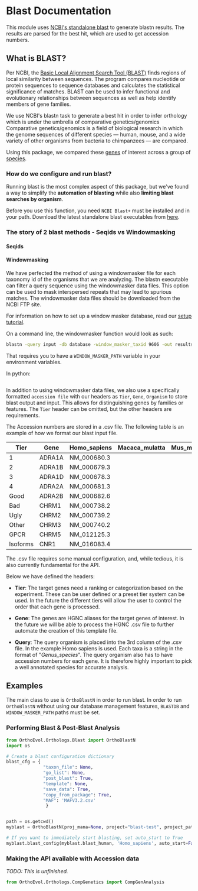 # Blast Documentation

This module uses [NCBI's standalone blast](https://blast.ncbi.nlm.nih.gov/Blast.cgi?PAGE_TYPE=BlastDocs&DOC_TYPE=Download)
to generate blastn results.  The results are parsed for the best hit,
which are used to get accession numbers.

## What is BLAST?
Per NCBI, the [Basic Local Alignment Search Tool (BLAST)](https://blast.ncbi.nlm.nih.gov/Blast.cgi) finds regions of local
similarity between sequences. The program compares nucleotide or protein
sequences to sequence databases and calculates the statistical significance of
matches. BLAST can be used to infer functional and evolutionary relationships
between sequences as well as help identify members of gene families.

We use NCBI's blastn task to generate a best hit in order to infer orthology which
is under the umbrella of comparative genetics/genomics  Comparative
genetics/genomics is a field of biological research in which the
genome sequences of different species — human, mouse, and a wide variety of
other organisms from bacteria to chimpanzees — are compared.

Using this package, we compared these [genes](http://www.guidetopharmacology.org/targets.jsp)
of interest across a group of [species](ftp://ftp.ncbi.nlm.nih.gov/genomes/refseq/vertebrate_mammalian/).

### How do we configure and run blast?
Running blast is the most complex aspect of this package, but we've found a way
to simplify the **automation of blasting** while also **limiting blast searches by organism**.

Before you use this function, you need `NCBI Blast+` must be installed and in your path.
Download the latest standalone blast executables from
[here](ftp://ftp.ncbi.nlm.nih.gov/blast/executables/blast+/LATEST/).


### The story of 2 blast methods - Seqids vs Windowmasking

#### Seqids



#### Windowmasking
We have perfected the method of using a windowmasker file for each taxonomy id
of the organisms that we are analyzing. The blastn executable can filter a query
sequence using the windowmasker data files. This option can be used to mask
interspersed repeats that may lead to spurious matches. The windowmasker data
files should be downloaded from the NCBI FTP site.

For information on how to set up a window masker database,
read our [setup tutorial](window_masker_setup.md).


On a command line, the windowmasker function would look as such:
```bash
blastn -query input -db database -window_masker_taxid 9606 -out results.txt
```
That requires you to have a `WINDOW_MASKER_PATH` variable in your environment
variables.

In python:
```python
```

In addition to using windowmasker data files, we also use a specifically formatted
`accession file` with our headers as `Tier`, `Gene`, `Organism` to store blast output and input.
This allows for distinguishing genes by families or features. The `Tier` header can be omitted, but
the other headers are requirements.

The Accession numbers are stored in a .csv file.  The following table is an example
of how we format our blast input file.

Tier      |  Gene    |  Homo_sapiens  |  Macaca_mulatta  |  Mus_musculus  |  Rattus_norvegicus
----------|----------|----------------|------------------|----------------|-------------------
1         |  ADRA1A  |  NM_000680.3   |                  |                |
2         |  ADRA1B  |  NM_000679.3   |                  |                |
3         |  ADRA1D  |  NM_000678.3   |                  |                |
4         |  ADRA2A  |  NM_000681.3   |                  |                |
Good      |  ADRA2B  |  NM_000682.6   |                  |                |
Bad       |  CHRM1   |  NM_000738.2   |                  |                |
Ugly      |  CHRM2   |  NM_000739.2   |                  |                |
Other     |  CHRM3   |  NM_000740.2   |                  |                |
GPCR      |  CHRM5   |  NM_012125.3   |                  |                |
Isoforms  |  CNR1    |  NM_016083.4   |                  |                |

The .csv file requires some manual configuration, and, while tedious, it is
also currently fundamental for the API.

Below we have defined the headers:

* **Tier**:  The target genes need a ranking or categorization based on the
experiment.  These can be user defined or a preset tier system can be used.
In the future the different tiers will allow the user to control the order
that each gene is processed.

* **Gene**:  The genes are HGNC aliases for the target genes of interest.
In the future we will be able to process the HGNC .csv file to further
automate the creation of this template file.

* **Query**:  The query organism is placed into the 3rd column of the .csv
file.  In the example Homo sapiens is used.  Each taxa is a string in the
format of "_Genus\_species_".  The query organism also has to have
accession numbers for each gene.  It is therefore highly important to pick a
well annotated species for accurate analysis.

## Examples

The main class to use is `OrthoBlastN` in order to run blast. In order to
run `OrthoBlastN` without using our database management features,
`BLASTDB` and `WINDOW_MASKER_PATH` paths must be set.

### Performing Blast & Post-Blast Analysis

``` python
from OrthoEvol.Orthologs.Blast import OrthoBlastN
import os

# Create a blast configuration dictionary
blast_cfg = {
              "taxon_file": None,
              "go_list": None,
              "post_blast": True,
              "template": None,
              "save_data": True,
              "copy_from_package": True,
              "MAF": 'MAFV3.2.csv'
               }


path = os.getcwd()
myblast = OrthoBlastN(proj_mana=None, project="blast-test", project_path=path, **blast_config)

# If you want to immediately start blasting, set auto_start to True
myblast.blast_config(myblast.blast_human, 'Homo_sapiens', auto_start=False)

```
### Making the API available with Accession data
_TODO: This is unfinished._

``` python
from OrthoEvol.Orthologs.CompGenetics import CompGenAnalysis

```

